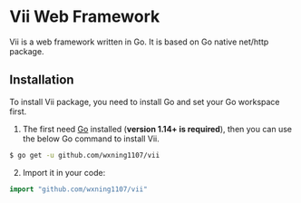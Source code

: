 # Vii Web Framework

Vii is a web framework written in Go. It is based on Go native net/http package.

## Installation

To install Vii package, you need to install Go and set your Go workspace first.

1. The first need [Go](https://golang.org/) installed (**version 1.14+ is required**), then you can use the below Go command to install Vii.

```sh
$ go get -u github.com/wxning1107/vii
```

2. Import it in your code:

```go
import "github.com/wxning1107/vii"
```
